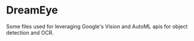 # DreamEye

Some files used for leveraging Google's Vision and AutoML apis for object detection and OCR.
